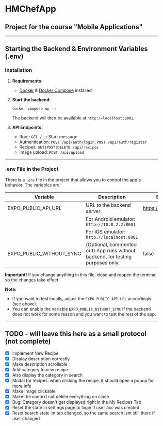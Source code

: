 # HMChefApp

## Project for the course "Mobile Applications"

---

## Starting the Backend & Environment Variables (.env)

### Installation

1. **Requirements:**

   - [Docker](https://www.docker.com/) & [Docker Compose](https://docs.docker.com/compose/) installed

2. **Start the backend:**

   ```sh
   docker compose up -d
   ```

   The backend will then be available at `http://localhost:8001`.

3. **API Endpoints:**
   - Root: `GET /` → Start message
   - Authentication: `POST /api/auth/login`, `POST /api/auth/register`
   - Recipes: `GET|POST|DELETE /api/recipes`
   - Image upload: `POST /api/upload`

---

### .env File in the Project

There is a `.env` file in the project that allows you to control the app's behavior. The variables are:

| Variable                 | Description                                                                    | Example value              |
| ------------------------ | ------------------------------------------------------------------------------ | -------------------------- |
| EXPO_PUBLIC_API_URL      | URL to the backend server.                                                     | https://hmchef.yarissi.com |
|                          | For Android emulator: `http://10.0.2.2:8001`                                   |                            |
|                          | For iOS emulator: `http://localhost:8001`                                      |                            |
| EXPO_PUBLIC_WITHOUT_SYNC | (Optional, commented out) App runs without backend, for testing purposes only. | false                      |

**Important!** If you change anything in this file, close and reopen the terminal so the changes take effect.

**Note:**

- If you want to test locally, adjust the `EXPO_PUBLIC_API_URL` accordingly (see above).
- You can enable the variable `EXPO_PUBLIC_WITHOUT_SYNC` if the backend does not work for some reason and you want to test the rest of the app.

---

## TODO - will leave this here as a small protocol (not complete)

- [x] Implement New Recipe
- [x] Display description correctly
- [x] Make description scrollable
- [x] Add category to new recipe
- [x] Also display the category in search
- [x] Modal for recipes: when clicking the recipe, it should open a popup for more info
- [x] Make image clickable
- [x] Make the context not delete everything on close
- [x] Bug: Category doesn't get displayed right in the My Recipes Tab
- [x] Reset the state in settings page to login if user acc was created
- [x] Reset search state im tab changed, so the same search isnt still there if user changed
